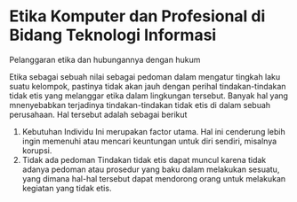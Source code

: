# Etika Komputer dan Profesional di Bidang Teknologi Informasi

Pelanggaran etika dan hubungannya dengan hukum

Etika sebagai sebuah nilai sebagai pedoman dalam mengatur tingkah laku suatu kelompok, pastinya tidak akan jauh dengan perihal tindakan-tindakan tidak etis yang melanggar etika dalam lingkungan tersebut. Banyak hal yang mnenyebabkan terjadinya tindakan-tindakan tidak etis di dalam sebuah perusahaan. Hal tersebut adalah sebagai berikut
1.	Kebutuhan Individu
Ini merupakan factor utama. Hal ini cenderung lebih ingin memenuhi atau mencari keuntungan untuk diri sendiri, misalnya korupsi. 
2.	Tidak ada pedoman
Tindakan tidak etis dapat muncul karena tidak adanya pedoman atau prosedur yang baku dalam melakukan sesuatu, yang dimana hal-hal tersebut dapat mendorong orang untuk melakukan kegiatan yang tidak etis.
